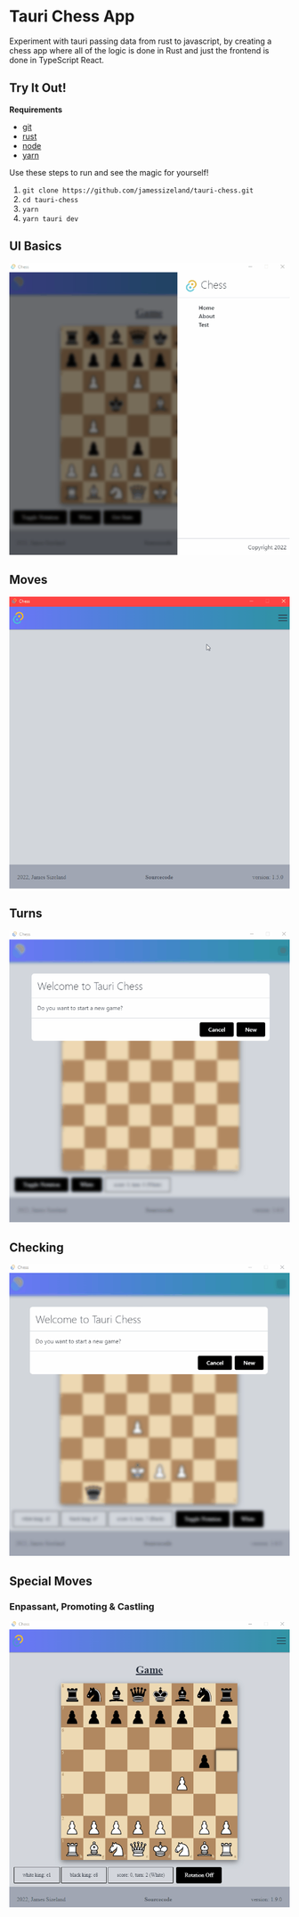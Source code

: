 # Tauri Chess App

Experiment with tauri passing data from rust to javascript, by creating a chess app where all of the logic is done in Rust and just the frontend is done in TypeScript React.

## Try It Out!

**Requirements**

- [git](https://git-scm.com/)
- [rust](https://www.rust-lang.org/)
- [node](https://nodejs.org/)
- [yarn](https://yarnpkg.com/getting-started/install)

Use these steps to run and see the magic for yourself!

1. `git clone https://github.com/jamessizeland/tauri-chess.git`
2. `cd tauri-chess`
3. `yarn`
4. `yarn tauri dev`

## UI Basics

![Chess UI](./img/move_logic2.gif)

## Moves

![Chess Moves](./img/take_logic.gif)

## Turns

![Chess Turns](./img/turns_logic.gif)

## Checking

![Check and Mate](./img/check_mate_logic.gif)

## Special Moves

### Enpassant, Promoting & Castling

![Enpassand Promoting and Castling](./img/enpassant-promote-castle.gif)